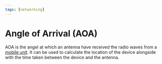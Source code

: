 ```yaml
---
tags: [networking]
---
```


# Angle of Arrival (AOA)

AOA is the angel at which an antenna have received the radio waves from a
[mobile unit](202303292141.md). It can be used to calculate the location of the
device alongside with the time taken between the device and the antenna.
